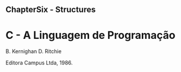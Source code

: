 ## ChapterSix - Structures
# C - A Linguagem de Programação
B. Kernighan D. Ritchie

Editora Campus Ltda, 1986.
